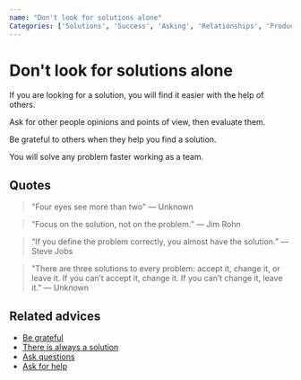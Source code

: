```yaml
---
name: "Don't look for solutions alone"
Categories: ['Solutions', 'Success', 'Asking', 'Relationships', 'Productivity', 'Networking', 'Knowledge', 'Community', 'Help']
---
```

# Don't look for solutions alone

If you are looking for a solution, you will find it easier with the help of others.

Ask for other people opinions and points of view, then evaluate them.

Be grateful to others when they help you find a solution.

You will solve any problem faster working as a team.

## Quotes

> "Four eyes see more than two" ― Unknown

> “Focus on the solution, not on the problem.” ― Jim Rohn

> “If you define the problem correctly, you almost have the solution.” ― Steve Jobs

> "There are three solutions to every problem: accept it, change it, or leave it. If you can’t accept it, change it. If you can’t change it, leave it." ― Unknown

## Related advices

- [Be grateful](Be%20grateful/index.md)
- [There is always a solution](There%20is%20always%20a%20solution/index.md)
- [Ask questions](Ask%20questions/index.md)
- [Ask for help](Ask%20for%20help/index.md)
